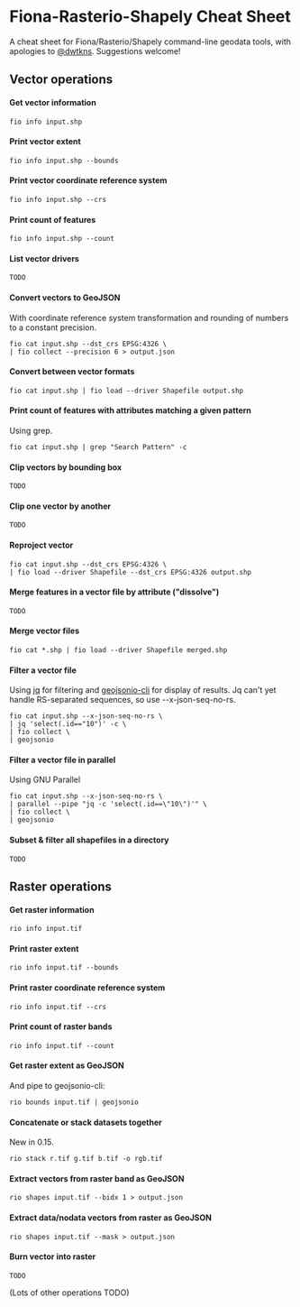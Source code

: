 Fiona-Rasterio-Shapely Cheat Sheet
==================================

A cheat sheet for Fiona/Rasterio/Shapely command-line geodata tools, with apologies to [@dwtkns](https://github.com/dwtkns/gdal-cheat-sheet). Suggestions welcome!

Vector operations
---

#### Get vector information

	fio info input.shp

#### Print vector extent

	fio info input.shp --bounds

#### Print vector coordinate reference system

	fio info input.shp --crs
	
#### Print count of features

	fio info input.shp --count
	
#### List vector drivers

	TODO

#### Convert vectors to GeoJSON

With coordinate reference system transformation and rounding of numbers to a constant precision.

	fio cat input.shp --dst_crs EPSG:4326 \
	| fio collect --precision 6 > output.json

#### Convert between vector formats

	fio cat input.shp | fio load --driver Shapefile output.shp

#### Print count of features with attributes matching a given pattern

Using grep.

	fio cat input.shp | grep "Search Pattern" -c

#### Clip vectors by bounding box

	TODO

#### Clip one vector by another

	TODO

#### Reproject vector

	fio cat input.shp --dst_crs EPSG:4326 \
	| fio load --driver Shapefile --dst_crs EPSG:4326 output.shp
	
#### Merge features in a vector file by attribute ("dissolve")

  	TODO

#### Merge vector files

  	fio cat *.shp | fio load --driver Shapefile merged.shp

#### Filter a vector file

Using [jq](http://stedolan.github.io/jq/) for filtering and 
[geojsonio-cli](https://github.com/mapbox/geojsonio-cli) for display of results. Jq can't
yet handle RS-separated sequences, so use --x-json-seq-no-rs.

	fio cat input.shp --x-json-seq-no-rs \
	| jq 'select(.id=="10")' -c \
	| fio collect \
	| geojsonio

#### Filter a vector file in parallel

Using GNU Parallel

	fio cat input.shp --x-json-seq-no-rs \
	| parallel --pipe "jq -c 'select(.id==\"10\")'" \
	| fio collect \
	| geojsonio

#### Subset & filter all shapefiles in a directory

  	TODO

Raster operations
---

#### Get raster information

	rio info input.tif

#### Print raster extent

	rio info input.tif --bounds

#### Print raster coordinate reference system

	rio info input.tif --crs
	
#### Print count of raster bands

	rio info input.tif --count

#### Get raster extent as GeoJSON

And pipe to geojsonio-cli:

	rio bounds input.tif | geojsonio

#### Concatenate or stack datasets together

New in 0.15.

	rio stack r.tif g.tif b.tif -o rgb.tif

#### Extract vectors from raster band as GeoJSON

	rio shapes input.tif --bidx 1 > output.json

#### Extract data/nodata vectors from raster as GeoJSON

	rio shapes input.tif --mask > output.json
	
#### Burn vector into raster

	TODO

(Lots of other operations TODO)
